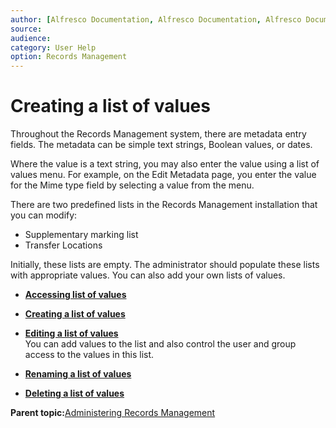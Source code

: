 ```yaml
---
author: [Alfresco Documentation, Alfresco Documentation, Alfresco Documentation]
source: 
audience: 
category: User Help
option: Records Management
---
```


# Creating a list of values

Throughout the Records Management system, there are metadata entry fields. The metadata can be simple text strings, Boolean values, or dates.

Where the value is a text string, you may also enter the value using a list of values menu. For example, on the Edit Metadata page, you enter the value for the Mime type field by selecting a value from the menu.

There are two predefined lists in the Records Management installation that you can modify:

-   Supplementary marking list
-   Transfer Locations

Initially, these lists are empty. The administrator should populate these lists with appropriate values. You can also add your own lists of values.

-   **[Accessing list of values](../tasks/rm-lov-access.md)**  

-   **[Creating a list of values](../tasks/rm-lov-create.md)**  

-   **[Editing a list of values](../tasks/rm-lov-edit.md)**  
You can add values to the list and also control the user and group access to the values in this list.
-   **[Renaming a list of values](../tasks/rm-lov-rename.md)**  

-   **[Deleting a list of values](../tasks/rm-lov-delete.md)**  


**Parent topic:**[Administering Records Management](../concepts/rm-admin-intro.md)

